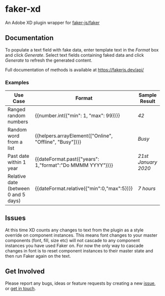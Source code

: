 # faker-xd

An Adobe XD plugin wrapper for [faker-js/faker](https://github.com/faker-js/faker)

## Documentation

To populate a text field with fake data, enter template text in the _Format_ box and click _Generate_.
Select text fields containing faked data and click _Generate_ to refresh the generated content.

Full documentation of methods is available at https://fakerjs.dev/api/

### Examples

| Use Case                             | Format                                                    | Sample Result       |
| ------------------------------------ | --------------------------------------------------------- | ------------------- |
| Ranged random numbers                | {{number.int({"min": 1, "max": 99})}}                     | _42_                |
| Random word from a list              | {{helpers.arrayElement(["Online", "Offline", "Busy"])}}   | _Busy_              |
| Past date within 1 year              | {{dateFormat.past({"years": 1,"format":"Do MMMM YYYY"})}} | _21st January 2020_ |
| Relative date (between 0 and 5 days) | {{dateFormat.relative({"min":0,"max":5})}}                | _7 hours_           |

## Issues

At this time XD counts any changes to text from the plugin as a style override on component instances. This means font changes to your master components (font, fill, size etc) will not cascade to any component instances you have used Faker on. For now the only way to cascade changes in font is to reset component instances to their master state and then run Faker again on the text.

## Get Involved

Please report any bugs, ideas or feature requests by creating a new [issue](https://github.com/rarrindell/faker-xd/issues), or [get in touch](mailto:ryanarrindell@googlemail.com).
